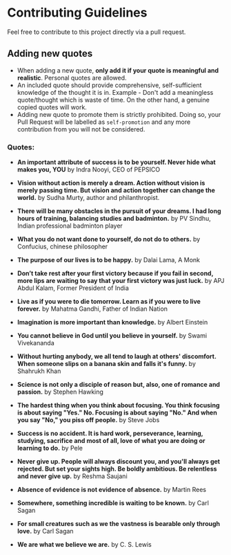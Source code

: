 # Contributing Guidelines

Feel free to contribute to this project directly via a pull request. 


## Adding new quotes

- When adding a new quote, **only add it if your quote is meaningful and realistic**. Personal quotes are allowed.
- An included quote should provide comprehensive, self-sufficient knowledge of the thought it is in. Example - Don't add a meaningless quote/thought which is waste of time. On the other hand, a genuine copied quotes will work. 
- Adding new quote to promote them is strictly prohibited. Doing so, your Pull Request will be labelled as `self-promotion` and any more contribution from you will not be considered.

### Quotes:

- **An important attribute of success is to be yourself. Never hide what makes you, YOU** by Indra Nooyi, CEO of PEPSICO

- **Vision without action is merely a dream. Action without vision is merely passing time. But vision and action together can change the world.** by Sudha Murty, author and philanthropist.

- **There will be many obstacles in the pursuit of your dreams. I had long hours of training, balancing studies and badminton.** by PV Sindhu, Indian professional badminton player

- **What you do not want done to yourself, do not do to others.** by Confucius, chinese philosopher

- **The purpose of our lives is to be happy.** by Dalai Lama, A Monk

- **Don’t take rest after your first victory because if you fail in second, more lips are waiting to say that your first victory was just luck.** by APJ Abdul Kalam, Former President of India

- **Live as if you were to die tomorrow. Learn as if you were to live forever.** by Mahatma Gandhi, Father of Indian Nation

- **Imagination is more important than knowledge.** by Albert Einstein

- **You cannot believe in God until you believe in yourself.** by Swami Vivekananda

- **Without hurting anybody, we all tend to laugh at others' discomfort. When someone slips on a banana skin and falls it's funny.** by Shahrukh Khan

- **Science is not only a disciple of reason but, also, one of romance and passion.** by Stephen Hawking

- **The hardest thing when you think about focusing. You think focusing is about saying "Yes." No. Focusing is about saying "No." And when you say "No," you piss off people.** by Steve Jobs

- **Success is no accident. It is hard work, perseverance, learning, studying, sacrifice and most of all, love of what you are doing or learning to do.** by Pele

- **Never give up. People will always discount you, and you'll always get rejected. But set your sights high. Be boldly ambitious. Be relentless and never give up.** by Reshma Saujani

- **Absence of evidence is not evidence of absence.** by Martin Rees

- **Somewhere, something incredible is waiting to be known.** by Carl Sagan

- **For small creatures such as we the vastness is bearable only through love.** by Carl Sagan

- **We are what we believe we are.** by C. S. Lewis
